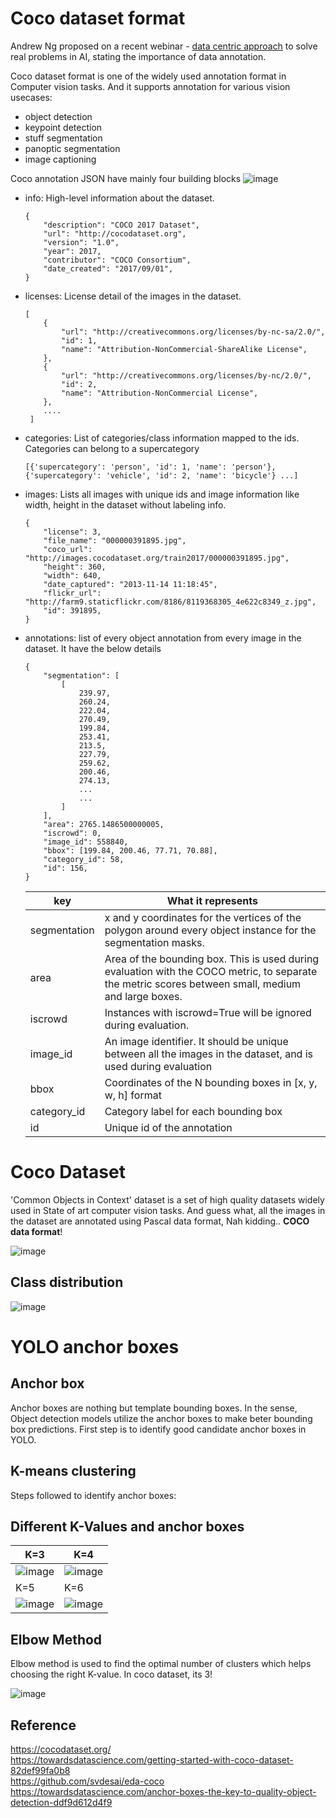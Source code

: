 # Coco dataset format

Andrew Ng proposed on a recent webinar - [data centric approach](https://www.youtube.com/watch?v=06-AZXmwHjo&ab_channel=DeepLearningAI) to solve real problems in AI, stating the importance of data annotation.

Coco dataset format is one of the widely used annotation format in Computer vision tasks. And it supports annotation for various vision usecases:

- object detection
- keypoint detection
- stuff segmentation
- panoptic segmentation
- image captioning

Coco annotation JSON have mainly four building blocks
![image](https://user-images.githubusercontent.com/17870236/126727905-88bf6a9a-c68a-42c1-9e2f-df9b784954ad.png)

- info: High-level information about the dataset.

      {
          "description": "COCO 2017 Dataset",
          "url": "http://cocodataset.org",
          "version": "1.0",
          "year": 2017,
          "contributor": "COCO Consortium",
          "date_created": "2017/09/01",
      }
      
- licenses: License detail of the images in the dataset.

      [
          {
              "url": "http://creativecommons.org/licenses/by-nc-sa/2.0/",
              "id": 1,
              "name": "Attribution-NonCommercial-ShareAlike License",
          },
          {
              "url": "http://creativecommons.org/licenses/by-nc/2.0/",
              "id": 2,
              "name": "Attribution-NonCommercial License",
          },
          ....
       ]
- categories: List of categories/class information mapped to the ids. Categories can belong to a supercategory

      [{'supercategory': 'person', 'id': 1, 'name': 'person'}, {'supercategory': 'vehicle', 'id': 2, 'name': 'bicycle'} ...]
      
- images: Lists all images with unique ids and image information like width, height in the dataset without labeling info. 

      {
          "license": 3,
          "file_name": "000000391895.jpg",
          "coco_url": "http://images.cocodataset.org/train2017/000000391895.jpg",
          "height": 360,
          "width": 640,
          "date_captured": "2013-11-14 11:18:45",
          "flickr_url": "http://farm9.staticflickr.com/8186/8119368305_4e622c8349_z.jpg",
          "id": 391895,
      }

- annotations: list of every  object annotation from every image in the dataset. It have the below details
      
      {
          "segmentation": [
              [
                  239.97,
                  260.24,
                  222.04,
                  270.49,
                  199.84,
                  253.41,
                  213.5,
                  227.79,
                  259.62,
                  200.46,
                  274.13,
                  ...
                  ...
              ]
          ],
          "area": 2765.1486500000005,
          "iscrowd": 0,
          "image_id": 558840,
          "bbox": [199.84, 200.46, 77.71, 70.88],
          "category_id": 58,
          "id": 156,
      }
      
     | key          | What it represents                                                                                                                                  |
     | ------------ | --------------------------------------------------------------------------------------------------------------------------------------------------- |
     | segmentation | x and y coordinates for the vertices of the polygon around every object instance for the segmentation masks.                                        |
     | area         | Area of the bounding box. This is used during evaluation with the COCO metric, to separate the metric scores between small, medium and large boxes. |
     | iscrowd      | Instances with iscrowd=True will be ignored during evaluation.                                                                                      |
     | image\_id    | An image identifier. It should be unique between all the images in the dataset, and is used during evaluation                                       |
     | bbox         | Coordinates of the N bounding boxes in \[x, y, w, h\] format                                                                                        |
     | category\_id | Category label for each bounding box                                                                                                                |
     | id           | Unique id of the annotation                                                                                                                         |


 # Coco Dataset 
 
 'Common Objects in Context' dataset is a set of high quality datasets widely used in State of art computer vision tasks. And guess what, all the images in the dataset are annotated using Pascal data format, Nah kidding.. **COCO data format**!
 
 ![image](https://user-images.githubusercontent.com/17870236/126731543-a51c58eb-51be-4026-9d1f-639d1ccc59a5.png)

## Class distribution
![image](https://user-images.githubusercontent.com/17870236/126731485-1ee00975-131c-4167-a7d3-719a0d7bff17.png)

# YOLO anchor boxes

## Anchor box
Anchor boxes are nothing but template bounding boxes. In the sense, Object detection models utilize the anchor boxes to make beter bounding box predictions.
First step is to identify good candidate anchor boxes in YOLO.

## K-means clustering

Steps followed to identify anchor boxes:



## Different K-Values and anchor boxes
| K=3 | K=4 |
| --- | --- |
|  ![image](https://user-images.githubusercontent.com/17870236/126734558-9daf823f-c1e4-4151-a1a5-28af0b11613f.png)     |  ![image](https://user-images.githubusercontent.com/17870236/126735193-e9670d6b-d05a-4cee-84bd-1f44602f5acd.png)   |
| K=5 | K=6 |
| ![image](https://user-images.githubusercontent.com/17870236/126734611-61520cf8-04a8-4ecd-9d10-b7d043006736.png)     |    ![image](https://user-images.githubusercontent.com/17870236/126734633-6a79cdf2-84e6-486e-92a1-f112478f0f86.png)  |

## Elbow Method
Elbow method is used to find the optimal number of clusters which helps choosing the right K-value. In coco dataset, its 3!

![image](https://user-images.githubusercontent.com/17870236/126755307-ae931b13-14c0-49c2-9a4d-b3628e19c819.png)

## Reference
https://cocodataset.org/ </br>
https://towardsdatascience.com/getting-started-with-coco-dataset-82def99fa0b8 </br>
https://github.com/svdesai/eda-coco </br>
https://towardsdatascience.com/anchor-boxes-the-key-to-quality-object-detection-ddf9d612d4f9 </br>

